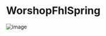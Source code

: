 # WorshopFhlSpring

![image](https://github.com/user-attachments/assets/5282ba8b-26eb-4812-87e8-ecb39baa63b3)
